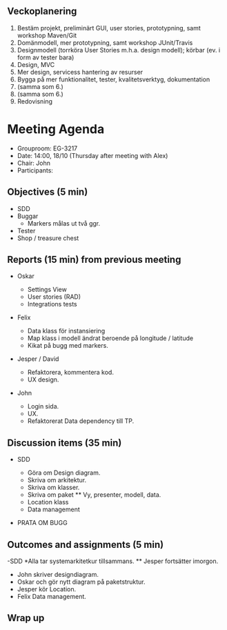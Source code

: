 ## Veckoplanering
1. Bestäm projekt, preliminärt GUI, user stories, prototypning, samt workshop Maven/Git
2. Domänmodell, mer prototypning, samt workshop JUnit/Travis
3. Designmodell (torrköra User Stories m.h.a. design modell); körbar (ev. i form av tester bara)
4. Design, MVC
5. Mer design, servicess hantering av resurser
6. Bygga på mer funktionalitet, tester, kvalitetsverktyg, dokumentation
7. (samma som 6.)
8. (samma som 6.)
9. Redovisning

# Meeting Agenda

- Grouproom: EG-3217
- Date: 14:00, 18/10 (Thursday after meeting with Alex)
- Chair: John 
- Participants:


## Objectives (5 min) 
- SDD
- Buggar
  * Markers målas ut två ggr.
- Tester
- Shop / treasure chest

## Reports (15 min) from previous meeting

- Oskar 
  * Settings View 
  * User stories (RAD)
  * Integrations tests

- Felix 
  * Data klass för instansiering
  * Map klass i modell ändrat beroende på longitude / latitude
  * Kikat på bugg med markers.
  
- Jesper / David
  * Refaktorera, kommentera kod.
  * UX design.
  
- John
  * Login sida.
  * UX.
  * Refaktorerat Data dependency till TP.


## Discussion items (35 min)
- SDD
  * Göra om Design diagram.
  * Skriva om arkitektur.
  * Skriva om klasser.
  * Skriva om paket
    ** Vy, presenter, modell, data.
  * Location klass
  * Data management
  
-  PRATA OM BUGG


## Outcomes and assignments (5 min)

-SDD
*Alla tar systemarkitetkur tillsammans.
  ** Jesper fortsätter imorgon.
* John skriver designdiagram.
* Oskar och gör nytt diagram på paketstruktur.
* Jesper kör Location.
* Felix Data management.


## Wrap up

